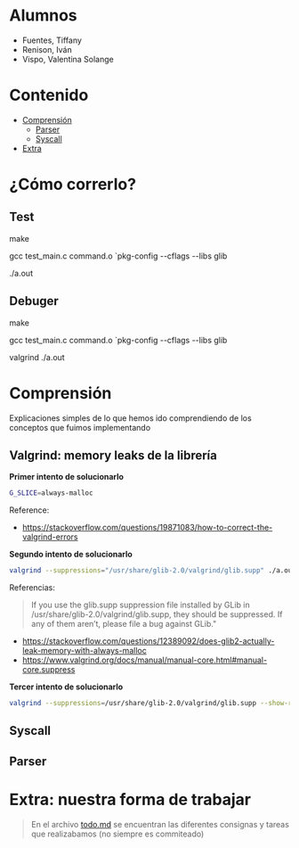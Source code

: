 # Alumnos
- Fuentes, Tiffany
- Renison, Iván
- Vispo, Valentina Solange

# Contenido
- [Comprensión](#Comprensión)
    - [Parser](#Parser)
    - [Syscall](#Syscall)
- [Extra](#Extra:-nuestra-forma-de-trabajar)

# ¿Cómo correrlo?

## Test
make

gcc test_main.c command.o `pkg-config --cflags --libs glib

./a.out

## Debuger
make

gcc test_main.c command.o `pkg-config --cflags --libs glib

valgrind ./a.out


# Comprensión
Explicaciones simples de lo que hemos ido comprendiendo de los conceptos que fuimos implementando

## Valgrind: memory leaks de la librería
**Primer intento de solucionarlo**
```bash
G_SLICE=always-malloc
```

Reference:
- https://stackoverflow.com/questions/19871083/how-to-correct-the-valgrind-errors

**Segundo intento de solucionarlo**
```bash
valgrind --suppressions="/usr/share/glib-2.0/valgrind/glib.supp" ./a.out
```

Referencias:
> If you use the glib.supp suppression file installed by GLib in /usr/share/glib-2.0/valgrind/glib.supp, they should be suppressed. If any of them aren’t, please file a bug against GLib."
- https://stackoverflow.com/questions/12389092/does-glib2-actually-leak-memory-with-always-malloc
- https://www.valgrind.org/docs/manual/manual-core.html#manual-core.suppress

**Tercer intento de solucionarlo**

```bash
valgrind --suppressions=/usr/share/glib-2.0/valgrind/glib.supp --show-reachable=no ./a.out
```

## Syscall

## Parser


# Extra: nuestra forma de trabajar
> En el archivo [todo.md](todo.md) se encuentran las diferentes consignas y tareas que realizabamos (no siempre es commiteado)